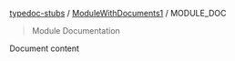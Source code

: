 [typedoc-stubs](README.md) / [ModuleWithDocuments1](ModuleWithDocuments1.md) / MODULE\_DOC

> Module Documentation

Document content
